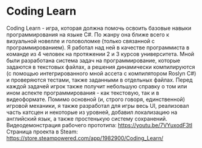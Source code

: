 # Coding Learn
  Coding Learn - игра, которая должна помочь освоить базовые навыки программирования на языке C#. По жанру она ближе всего к визуальной новелле и головоломке (только связанной с программированием). Я работал над ней в качестве программиста в команде из 4 человек на протяжении 2 и 3 курсов университета. 
  Мной были разработана система задач на программирование, которые задаются в текстовых файлах, а решения динамически компилируются (с помощью интегрированного мной ассета с компилятором Roslyn C#) и проверяются тестами, также заданными  в отдельных файлах. Перед каждой задачей игрок также получит небольшую справку о том или ином аспекте программирования - как текстовую, так и в видеоформате.
  Помимо основной (и, строго говоря, единственной) игровой механики, я также разработал для игры весь UI, реализовал часть катсцен и некоторые из уровней, добавил локализацию на английский язык, а также простенькую систему сохранений.
  Видеодемонстрация рабочего прототипа: https://youtu.be/7VYuxodF3tI
  Страница проекта в Steam: https://store.steampowered.com/app/1982900/Coding_Learn/
